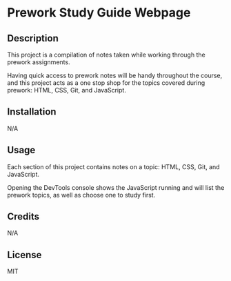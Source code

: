 # Prework Study Guide Webpage

## Description

This project is a compilation of notes taken while working through the prework assignments.

Having quick access to prework notes will be handy throughout the course, and this project acts as a one stop shop for the topics covered during prework: HTML, CSS, Git, and JavaScript.

## Installation

N/A

## Usage

Each section of this project contains notes on a topic: HTML, CSS, Git, and JavaScript.

Opening the DevTools console shows the JavaScript running and will list the prework topics, as well as choose one to study first. 

## Credits

N/A

## License

MIT
